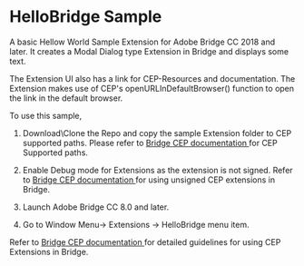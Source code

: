 <h1> HelloBridge Sample </h1>

A basic Hellow World Sample Extension for Adobe Bridge CC 2018 and later. It creates a Modal Dialog type Extension in Bridge and displays some text.

The Extension UI also has a link for CEP-Resources and documentation. The Extension makes use of CEP's openURLInDefaultBrowser() function to open the link in the default browser.

To use this sample, 

1) Download\Clone the Repo and copy the sample Extension folder to CEP supported paths. Please refer to <a href="https://github.com/Adobe-CEP/CEP-Resources/tree/master/Documentation/Bridge"> Bridge CEP documentation </a> for CEP Supported paths.

2) Enable Debug mode for Extensions as the extension is not signed. Refer to <a href="https://github.com/Adobe-CEP/CEP-Resources/tree/master/Documentation/Bridge"> Bridge CEP documentation </a>  for using unsigned CEP extensions in Bridge.

3) Launch Adobe Bridge CC 8.0 and later.

4) Go to Window Menu-> Extensions -> HelloBridge menu item.
 
 Refer to <a href="https://github.com/Adobe-CEP/CEP-Resources/tree/master/Documentation/Bridge"> Bridge CEP documentation </a> for detailed guidelines for using CEP Extensions in Bridge.
